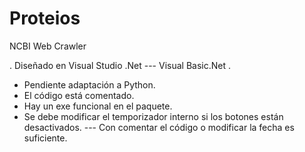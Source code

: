 # Proteios
NCBI Web Crawler

. Diseñado en Visual Studio .Net
--- Visual Basic.Net
.
- Pendiente adaptación a Python.
- El código está comentado.
- Hay un exe funcional en el paquete.
- Se debe modificar el temporizador interno si los botones están desactivados.
--- Con comentar el código o modificar la fecha es suficiente.
